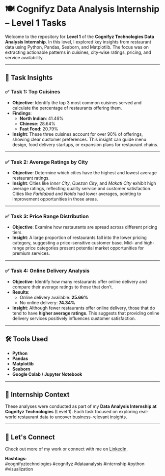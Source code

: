 # 🍽️ Cognifyz Data Analysis Internship – Level 1 Tasks

Welcome to the repository for **Level 1** of the **Cognifyz Technologies Data Analysis Internship**. In this level, I explored key insights from restaurant data using Python, Pandas, Seaborn, and Matplotlib. The focus was on extracting actionable patterns in cuisines, city-wise ratings, pricing, and service availability.

---

## 🧠 Task Insights

### ✅ Task 1: Top Cuisines
- **Objective**: Identify the top 3 most common cuisines served and calculate the percentage of restaurants offering them.
- **Findings**:
  - **North Indian**: 41.46%
  - **Chinese**: 28.64%
  - **Fast Food**: 20.79%
- **Insight**: These three cuisines account for over 90% of offerings, showing clear customer preferences. This insight can guide menu design, food delivery startups, or expansion plans for restaurant chains.

---

### ✅ Task 2: Average Ratings by City
- **Objective**: Determine which cities have the highest and lowest average restaurant ratings.
- **Insight**: Cities like *Inner City*, *Quezon City*, and *Makati City* exhibit high average ratings, reflecting quality service and customer satisfaction. Cities like *Faridabad* and *Noida* had lower averages, pointing to improvement opportunities in those areas.

---

### ✅ Task 3: Price Range Distribution
- **Objective**: Examine how restaurants are spread across different pricing tiers.
- **Insight**: A large proportion of restaurants fall into the lower pricing category, suggesting a price-sensitive customer base. Mid- and high-range price categories present potential market opportunities for premium services.

---

### ✅ Task 4: Online Delivery Analysis
- **Objective**: Identify how many restaurants offer online delivery and compare their average ratings to those that don't.
- **Results**:
  - Online delivery available: **25.66%**
  - No online delivery: **74.34%**
- **Insight**: Although fewer restaurants offer online delivery, those that do tend to have **higher average ratings**. This suggests that providing online delivery services positively influences customer satisfaction.

---

## 🛠️ Tools Used
- **Python**
- **Pandas**
- **Matplotlib**
- **Seaborn**
- **Google Colab / Jupyter Notebook**

---

## 📌 Internship Context

These analyses were conducted as part of my **Data Analysis Internship at Cognifyz Technologies** (Level 1). Each task focused on exploring real-world restaurant data to uncover business-relevant insights.

---

## 🔗 Let's Connect

Check out more of my work or connect with me on [LinkedIn](https://www.linkedin.com/).

**Hashtags:**  
#cognifyztechnologies #cognifyz #dataanalysis #internship #python #visualization
